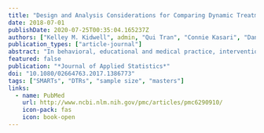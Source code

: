 ```yaml
---
title: "Design and Analysis Considerations for Comparing Dynamic Treatment Regimens with Binary Outcomes from Sequential Multiple Assignment Randomized Trials"
date: 2018-07-01
publishDate: 2020-07-25T00:35:04.165237Z
authors: ["Kelley M. Kidwell", admin, "Qui Tran", "Connie Kasari", "Daniel Almirall"]
publication_types: ["article-journal"]
abstract: "In behavioral, educational and medical practice, interventions are often personalized over time using strategies that are based on individual behaviors and characteristics and changes in symptoms, severity, or adherence that are a result of one's treatment. Such strategies that more closely mimic real practice, are known as dynamic treatment regimens (DTRs). A sequential multiple assignment randomized trial (SMART) is a multi-stage trial design that can be used to construct effective DTRs. This article reviews a simple to use `weighted and replicated' estimation technique for comparing DTRs embedded in a SMART design using logistic regression for a binary, end-of-study outcome variable. Based on a Wald test that compares two embedded DTRs of interest from the \"weighted and replicated\" regression model, a sample size calculation is presented with a corresponding user-friendly applet to aid in the process of designing a SMART. The analytic models and sample size calculations are presented for three of the more commonly used two-stage SMART designs. Simulations for the sample size calculation show the empirical power reaches expected levels. A data analysis example with corresponding code is presented in the appendix using data from a SMART developing an effective DTR in autism."
featured: false
publication: "*Journal of Applied Statistics*"
doi: "10.1080/02664763.2017.1386773"
tags: ["SMARTs", "DTRs", "sample size", "masters"]
links:
  - name: PubMed
    url: http://www.ncbi.nlm.nih.gov/pmc/articles/pmc6290910/
    icon-pack: fas
    icon: book-open
---
```

